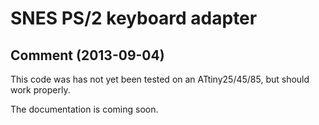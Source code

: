 # SNES PS/2 keyboard adapter #


## Comment (2013-09-04) ##

This code was has not yet been tested on an ATtiny25/45/85, but
should work properly.

The documentation is coming soon.
